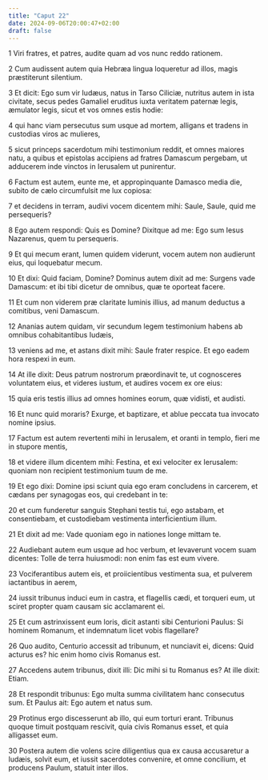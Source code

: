 ```yaml
---
title: "Caput 22"
date: 2024-09-06T20:00:47+02:00
draft: false
---
```



1 Viri fratres, et patres, audite quam ad vos nunc reddo rationem.

2 Cum audissent autem quia Hebræa lingua loqueretur ad illos, magis præstiterunt silentium.

3 Et dicit: Ego sum vir Iudæus, natus in Tarso Ciliciæ, nutritus autem in ista civitate, secus pedes Gamaliel eruditus iuxta veritatem paternæ legis, æmulator legis, sicut et vos omnes estis hodie:

4 qui hanc viam persecutus sum usque ad mortem, alligans et tradens in custodias viros ac mulieres,

5 sicut princeps sacerdotum mihi testimonium reddit, et omnes maiores natu, a quibus et epistolas accipiens ad fratres Damascum pergebam, ut adducerem inde vinctos in Ierusalem ut punirentur.

6 Factum est autem, eunte me, et appropinquante Damasco media die, subito de cælo circumfulsit me lux copiosa:

7 et decidens in terram, audivi vocem dicentem mihi: Saule, Saule, quid me persequeris?

8 Ego autem respondi: Quis es Domine? Dixitque ad me: Ego sum Iesus Nazarenus, quem tu persequeris.

9 Et qui mecum erant, lumen quidem viderunt, vocem autem non audierunt eius, qui loquebatur mecum.

10 Et dixi: Quid faciam, Domine? Dominus autem dixit ad me: Surgens vade Damascum: et ibi tibi dicetur de omnibus, quæ te oporteat facere.

11 Et cum non viderem præ claritate luminis illius, ad manum deductus a comitibus, veni Damascum.

12 Ananias autem quidam, vir secundum legem testimonium habens ab omnibus cohabitantibus Iudæis,

13 veniens ad me, et astans dixit mihi: Saule frater respice. Et ego eadem hora respexi in eum.

14 At ille dixit: Deus patrum nostrorum præordinavit te, ut cognosceres voluntatem eius, et videres iustum, et audires vocem ex ore eius:

15 quia eris testis illius ad omnes homines eorum, quæ vidisti, et audisti.

16 Et nunc quid moraris? Exurge, et baptizare, et ablue peccata tua invocato nomine ipsius.

17 Factum est autem revertenti mihi in Ierusalem, et oranti in templo, fieri me in stupore mentis,

18 et videre illum dicentem mihi: Festina, et exi velociter ex Ierusalem: quoniam non recipient testimonium tuum de me.

19 Et ego dixi: Domine ipsi sciunt quia ego eram concludens in carcerem, et cædans per synagogas eos, qui credebant in te:

20 et cum funderetur sanguis Stephani testis tui, ego astabam, et consentiebam, et custodiebam vestimenta interficientium illum.

21 Et dixit ad me: Vade quoniam ego in nationes longe mittam te.

22 Audiebant autem eum usque ad hoc verbum, et levaverunt vocem suam dicentes: Tolle de terra huiusmodi: non enim fas est eum vivere.

23 Vociferantibus autem eis, et proiicientibus vestimenta sua, et pulverem iactantibus in aerem,

24 iussit tribunus induci eum in castra, et flagellis cædi, et torqueri eum, ut sciret propter quam causam sic acclamarent ei.

25 Et cum astrinxissent eum loris, dicit astanti sibi Centurioni Paulus: Si hominem Romanum, et indemnatum licet vobis flagellare?

26 Quo audito, Centurio accessit ad tribunum, et nunciavit ei, dicens: Quid acturus es? hic enim homo civis Romanus est.

27 Accedens autem tribunus, dixit illi: Dic mihi si tu Romanus es? At ille dixit: Etiam.

28 Et respondit tribunus: Ego multa summa civilitatem hanc consecutus sum. Et Paulus ait: Ego autem et natus sum.

29 Protinus ergo discesserunt ab illo, qui eum torturi erant. Tribunus quoque timuit postquam rescivit, quia civis Romanus esset, et quia alligasset eum.

30 Postera autem die volens scire diligentius qua ex causa accusaretur a Iudæis, solvit eum, et iussit sacerdotes convenire, et omne concilium, et producens Paulum, statuit inter illos.

